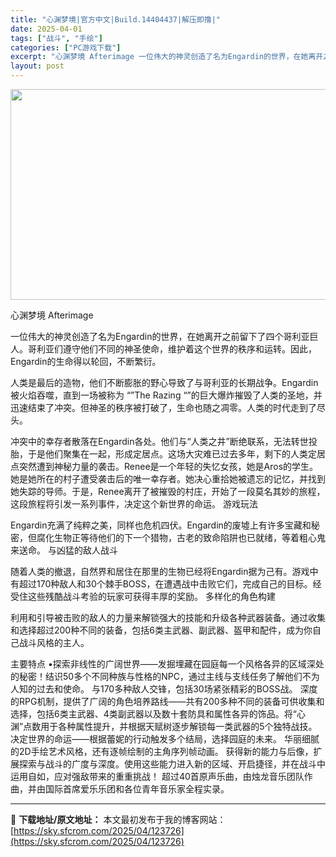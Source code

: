 ```yaml
---
title: "心渊梦境|官方中文|Build.14404437|解压即撸|"
date: 2025-04-01
tags: ["战斗", "手绘"]
categories: ["PC游戏下载"]
excerpt: "心渊梦境 Afterimage 一位伟大的神灵创造了名为Engardin的世界，在她离开之前留下了四个哥利亚巨人。哥利亚们遵守他们不同的神圣使命，维护着这个世界的秩序和运转。因此，Engardin的生命得以轮回，不断繁衍。 人类是最后的造物，他们不断膨胀的野心导致了与哥利亚的长期战争。Engardi&hellip;"
layout: post
---
```


<img class="aligncenter size-full wp-image-123720" src="https://sky.sfcrom.com/wp-content/uploads/2025/04/2025040105250333.webp" alt="" width="600" height="337" />

心渊梦境 Afterimage

一位伟大的神灵创造了名为Engardin的世界，在她离开之前留下了四个哥利亚巨人。哥利亚们遵守他们不同的神圣使命，维护着这个世界的秩序和运转。因此，Engardin的生命得以轮回，不断繁衍。

人类是最后的造物，他们不断膨胀的野心导致了与哥利亚的长期战争。Engardin被火焰吞噬，直到一场被称为 “”The Razing “”的巨大爆炸摧毁了人类的圣地，并迅速结束了冲突。但神圣的秩序被打破了，生命也随之凋零。人类的时代走到了尽头。

冲突中的幸存者散落在Engardin各处。他们与“人类之井”断绝联系，无法转世投胎，于是他们聚集在一起，形成定居点。这场大灾难已过去多年，剩下的人类定居点突然遭到神秘力量的袭击。Renee是一个年轻的失忆女孩，她是Aros的学生。她是她所在的村子遭受袭击后的唯一幸存者。她决心重拾她被遗忘的记忆，并找到她失踪的导师。于是，Renee离开了被摧毁的村庄，开始了一段莫名其妙的旅程，这段旅程将引发一系列事件，决定这个新世界的命运。 游戏玩法

Engardin充满了纯粹之美，同样也危机四伏。Engardin的废墟上有许多宝藏和秘密，但腐化生物正等待他们的下一个猎物，古老的致命陷阱也已就绪，等着粗心鬼来送命。
与凶猛的敌人战斗

随着人类的撤退，自然界和居住在那里的生物已经将Engardin据为己有。游戏中有超过170种敌人和30个棘手BOSS，在遭遇战中击败它们，完成自己的目标。经受住这些残酷战斗考验的玩家可获得丰厚的奖励。
多样化的角色构建

利用和引导被击败的敌人的力量来解锁强大的技能和升级各种武器装备。通过收集和选择超过200种不同的装备，包括6类主武器、副武器、盔甲和配件，成为你自己战斗风格的主人。

主要特点 •探索非线性的广阔世界——发掘埋藏在园庭每一个风格各异的区域深处的秘密！结识50多个不同种族与性格的NPC，通过主线与支线任务了解他们不为人知的过去和使命。
与170多种敌人交锋，包括30场紧张精彩的BOSS战。
深度的RPG机制，提供了广阔的角色培养路线——共有200多种不同的装备可供收集和选择，包括6类主武器、4类副武器以及数十套防具和属性各异的饰品。将“心渊”点数用于各种属性提升，并根据天赋树逐步解锁每一类武器的5个独特战技。
决定世界的命运——根据蕾妮的行动触发多个结局，选择园庭的未来。
华丽细腻的2D手绘艺术风格，还有逐帧绘制的主角序列帧动画。
获得新的能力与后像，扩展探索与战斗的广度与深度。使用这些能力进入新的区域、开启捷径，并在战斗中运用自如，应对强敌带来的重重挑战！
超过40首原声乐曲，由烛龙音乐团队作曲，并由国际首席爱乐乐团和各位青年音乐家全程实录。

---
📖 **下载地址/原文地址：** 本文最初发布于我的博客网站：[https://sky.sfcrom.com/2025/04/123726](https://sky.sfcrom.com/2025/04/123726)
